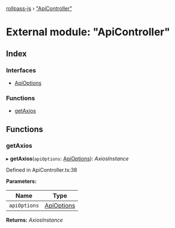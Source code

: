 [rollpass-js](../README.md) › ["ApiController"](_apicontroller_.md)

# External module: "ApiController"

## Index

### Interfaces

* [ApiOptions](../interfaces/_apicontroller_.apioptions.md)

### Functions

* [getAxios](_apicontroller_.md#getaxios)

## Functions

###  getAxios

▸ **getAxios**(`apiOptions`: [ApiOptions](../interfaces/_apicontroller_.apioptions.md)): *AxiosInstance*

Defined in ApiController.ts:38

**Parameters:**

Name | Type |
------ | ------ |
`apiOptions` | [ApiOptions](../interfaces/_apicontroller_.apioptions.md) |

**Returns:** *AxiosInstance*

